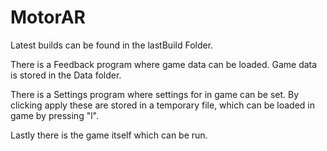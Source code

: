 # MotorAR

Latest builds can be found in the lastBuild Folder.

There is a Feedback program where game data can be loaded. Game data is stored in the Data folder.

There is a Settings program where settings for in game can be set. By clicking apply these are stored in a temporary file, which can be loaded in game by pressing "l".

Lastly there is the game itself which can be run.

